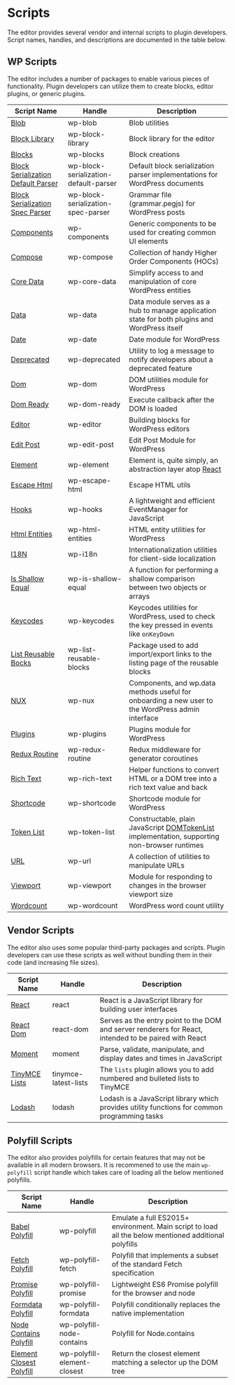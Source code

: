 # Scripts

The editor provides several vendor and internal scripts to plugin developers. Script names, handles, and descriptions are documented in the table below.

## WP Scripts

The editor includes a number of packages to enable various pieces of functionality. Plugin developers can utilize them to create blocks, editor plugins, or generic plugins.

| Script Name | Handle | Description |
|-------------|--------|-------------|
| [Blob](https://wordpress.org/gutenberg/handbook/packages/packages-blob/) | wp-blob | Blob utilities |
| [Block Library](https://wordpress.org/gutenberg/handbook/packages/packages-block-library/) | wp-block-library | Block library for the editor |
| [Blocks](https://wordpress.org/gutenberg/handbook/packages/packages-blocks/) | wp-blocks | Block creations |
| [Block Serialization Default Parser](https://wordpress.org/gutenberg/handbook/packages/packages-block-serialization-default-parser/) | wp-block-serialization-default-parser | Default block serialization parser implementations for WordPress documents |
| [Block Serialization Spec Parser](https://wordpress.org/gutenberg/handbook/packages/packages-block-serialization-spec-parser/) | wp-block-serialization-spec-parser | Grammar file (grammar.pegjs) for WordPress posts |
| [Components](https://wordpress.org/gutenberg/handbook/packages/packages-components/) | wp-components | Generic components to be used for creating common UI elements |
| [Compose](https://wordpress.org/gutenberg/handbook/packages/packages-compose/) | wp-compose | Collection of handy Higher Order Components (HOCs)  |
| [Core Data](https://wordpress.org/gutenberg/handbook/packages/packages-core-data/) | wp-core-data | Simplify access to and manipulation of core WordPress entities |
| [Data](https://wordpress.org/gutenberg/handbook/packages/packages-data/) | wp-data | Data module serves as a hub to manage application state for both plugins and WordPress itself |
| [Date](https://wordpress.org/gutenberg/handbook/packages/packages-date/) | wp-date | Date module for WordPress |
| [Deprecated](https://wordpress.org/gutenberg/handbook/packages/packages-deprecated/) | wp-deprecated | Utility to log a message to notify developers about a deprecated feature |
| [Dom](https://wordpress.org/gutenberg/handbook/packages/packages-dom/) | wp-dom | DOM utilities module for WordPress |
| [Dom Ready](https://wordpress.org/gutenberg/handbook/packages/packages-dom-ready/) | wp-dom-ready | Execute callback after the DOM is loaded |
| [Editor](https://wordpress.org/gutenberg/handbook/packages/packages-editor/) | wp-editor | Building blocks for WordPress editors |
| [Edit Post](https://wordpress.org/gutenberg/handbook/packages/packages-edit-post/) | wp-edit-post | Edit Post Module for WordPress |
| [Element](https://wordpress.org/gutenberg/handbook/packages/packages-element/) | wp-element |Element is, quite simply, an abstraction layer atop [React](https://reactjs.org/) |
| [Escape Html](https://wordpress.org/gutenberg/handbook/packages/packages-escape-html/) | wp-escape-html | Escape HTML utils |
| [Hooks](https://wordpress.org/gutenberg/handbook/packages/packages-hooks/) | wp-hooks | A lightweight and efficient EventManager for JavaScript |
| [Html Entities](https://wordpress.org/gutenberg/handbook/packages/packages-html-entities/) | wp-html-entities | HTML entity utilities for WordPress |
| [I18N](https://wordpress.org/gutenberg/handbook/packages/packages-i18n/) | wp-i18n | Internationalization utilities for client-side localization |
| [Is Shallow Equal](https://wordpress.org/gutenberg/handbook/packages/packages-is-shallow-equal/) | wp-is-shallow-equal | A function for performing a shallow comparison between two objects or arrays |
| [Keycodes](https://wordpress.org/gutenberg/handbook/packages/packages-keycodes/) | wp-keycodes | Keycodes utilities for WordPress, used to check the key pressed in events like `onKeyDown` |
| [List Reusable Bocks](https://wordpress.org/gutenberg/handbook/packages/packages-list-reusable-blocks/) | wp-list-reusable-blocks | Package used to add import/export links to the listing page of the reusable blocks |
| [NUX](https://wordpress.org/gutenberg/handbook/packages/packages-nux/) | wp-nux | Components, and wp.data methods useful for onboarding a new user to the WordPress admin interface |
| [Plugins](https://wordpress.org/gutenberg/handbook/packages/packages-plugins/) | wp-plugins | Plugins module for WordPress |
| [Redux Routine](https://wordpress.org/gutenberg/handbook/packages/packages-redux-routine/) | wp-redux-routine | Redux middleware for generator coroutines |
| [Rich Text](https://wordpress.org/gutenberg/handbook/packages/packages-rich-text/) | wp-rich-text | Helper functions to convert HTML or a DOM tree into a rich text value and back |
| [Shortcode](https://wordpress.org/gutenberg/handbook/packages/packages-shortcode/) | wp-shortcode | Shortcode module for WordPress |
| [Token List](https://wordpress.org/gutenberg/handbook/packages/packages-token-list/) | wp-token-list | Constructable, plain JavaScript [DOMTokenList](https://developer.mozilla.org/en-US/docs/Web/API/DOMTokenList) implementation, supporting non-browser runtimes |
| [URL](https://wordpress.org/gutenberg/handbook/packages/packages-url/) | wp-url | A collection of utilities to manipulate URLs |
| [Viewport](https://wordpress.org/gutenberg/handbook/packages/packages-viewport/) | wp-viewport | Module for responding to changes in the browser viewport size |
| [Wordcount](https://wordpress.org/gutenberg/handbook/packages/packages-wordcount/) | wp-wordcount | WordPress word count utility |

## Vendor Scripts

The editor also uses some popular third-party packages and scripts. Plugin developers can use these scripts as well without bundling them in their code (and increasing file sizes).

| Script Name | Handle | Description |
|-------------|--------|-------------|
| [React](https://reactjs.org) | react  | React is a JavaScript library for building user interfaces |
| [React Dom](https://reactjs.org/docs/react-dom.html) | react-dom | Serves as the entry point to the DOM and server renderers for React, intended to be paired with React |
| [Moment](https://momentjs.com/) | moment| Parse, validate, manipulate, and display dates and times in JavaScript |
| [TinyMCE Lists](https://www.tiny.cloud/docs/plugins/lists/) | tinymce-latest-lists| The `lists` plugin allows you to add numbered and bulleted lists to TinyMCE |
| [Lodash](https://lodash.com) | lodash| Lodash is a JavaScript library which provides utility functions for common programming tasks |

## Polyfill Scripts

The editor also provides polyfills for certain features that may not be available in all modern browsers.
It is recommened to use the main `wp-polyfill` script handle which takes care of loading all the below mentioned polyfills.  

| Script Name | Handle | Description |
|-------------|--------|-------------|
| [Babel Polyfill](https://babeljs.io/docs/en/babel-polyfill) | wp-polyfill | Emulate a full ES2015+ environment. Main script to load all the below mentioned additional polyfills |
| [Fetch Polyfill](https://www.npmjs.com/package/whatwg-fetch) | wp-polyfill-fetch | Polyfill that implements a subset of the standard Fetch specification |
| [Promise Polyfill](https://www.npmjs.com/package/promise-polyfill) | wp-polyfill-promise| Lightweight ES6 Promise polyfill for the browser and node |
| [Formdata Polyfill](https://www.npmjs.com/package/formdata-polyfill) | wp-polyfill-formdata| Polyfill conditionally replaces the native implementation |
| [Node Contains Polyfill](https://polyfill.io) | wp-polyfill-node-contains |Polyfill for Node.contains |
| [Element Closest Polyfill](https://www.npmjs.com/package/element-closest) | wp-polyfill-element-closest| Return the closest element matching a selector up the DOM tree |
